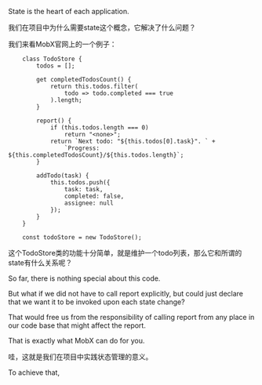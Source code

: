 State is the heart of each application.

我们在项目中为什么需要state这个概念，它解决了什么问题？

我们来看MobX官网上的一个例子：

        class TodoStore {
        	todos = [];
        
        	get completedTodosCount() {
            	return this.todos.filter(
        			todo => todo.completed === true
        		).length;
            }
        
        	report() {
        		if (this.todos.length === 0)
        			return "<none>";
        		return `Next todo: "${this.todos[0].task}". ` +
        			`Progress: ${this.completedTodosCount}/${this.todos.length}`;
        	}
        
            addTodo(task) {
        		this.todos.push({
        			task: task,
        			completed: false,
                    assignee: null
        		});
        	}
        }
        
        const todoStore = new TodoStore();
        
这个TodoStore类的功能十分简单，就是维护一个todo列表，那么它和所谓的state有什么关系呢？

So far, there is nothing special about this code.

But what if we did not have to call report explicitly, but could just declare that we want it to be invoked upon each state change?

That would free us from the responsibility of calling report from any place in our code base that might affect the report.

That is exactly what MobX can do for you.

哇，这就是我们在项目中实践状态管理的意义。

To achieve that, 